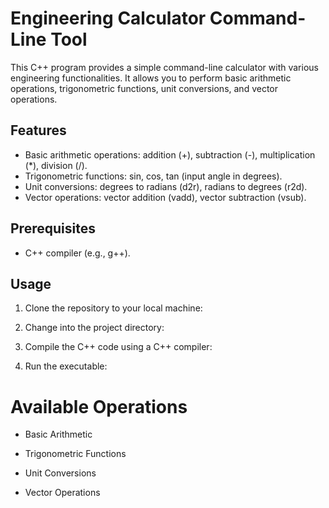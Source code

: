  # Engineering Calculator Command-Line Tool

This C++ program provides a simple command-line calculator with various engineering functionalities. It allows you to perform basic arithmetic operations, trigonometric functions, unit conversions, and vector operations.

## Features

- Basic arithmetic operations: addition (+), subtraction (-), multiplication (*), division (/).
- Trigonometric functions: sin, cos, tan (input angle in degrees).
- Unit conversions: degrees to radians (d2r), radians to degrees (r2d).
- Vector operations: vector addition (vadd), vector subtraction (vsub).

## Prerequisites

- C++ compiler (e.g., g++).

## Usage

1. Clone the repository to your local machine:

2. Change into the project directory:

3. Compile the C++ code using a C++ compiler:

4. Run the executable:

# Available Operations

- Basic Arithmetic
 
- Trigonometric Functions
  
- Unit Conversions

- Vector Operations
